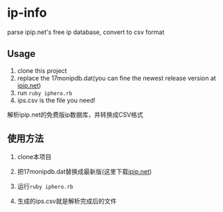 # ip-info

parse ipip.net's free ip database, convert to csv format

## Usage

1. clone this project
2. replace the 17monipdb.dat(you can fine the newest release version at [ipip.net](https://www.ipip.net/index.html#down))
3. run `ruby iphero.rb`
4. ips.csv is the file you need!


解析ipip.net的免费版ip数据库，并转换成CSV格式

## 使用方法

1. clone本项目

2. 把17monipdb.dat替换成最新版(这里下载[ipip.net](https://www.ipip.net/index.html#down))

3. 运行```ruby iphero.rb```

4. 生成的ips.csv就是解析完成后的文件
